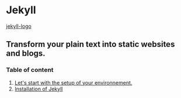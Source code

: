 # Jekyll

[jekyll-logo](/jekyll_logo.png)

## Transform your plain text into static websites and blogs.

### Table of content

1. [Let's start with the setup of your environnement.](1_env.md)
2. [Installation of Jekyll](2_install.md)
